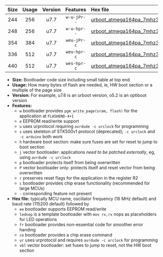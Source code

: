 |Size|Usage|Version|Features|Hex file|
|:-:|:-:|:-:|:-:|:--|
|244|256|u7.7|`w-u-jPr--`|[urboot_atmega164pa_7mhz3728_115200bps_lednop_ur_vbl.hex](https://raw.githubusercontent.com/stefanrueger/urboot.hex/main/mcus/atmega164pa/fcpu_7mhz3728/115200_bps/urboot_atmega164pa_7mhz3728_115200bps_lednop_ur_vbl.hex)|
|248|256|u7.7|`w-u-hpr--`|[urboot_atmega164pa_7mhz3728_115200bps_lednop_fr_ur.hex](https://raw.githubusercontent.com/stefanrueger/urboot.hex/main/mcus/atmega164pa/fcpu_7mhz3728/115200_bps/urboot_atmega164pa_7mhz3728_115200bps_lednop_fr_ur.hex)|
|354|384|u7.7|`weu-jPr-c`|[urboot_atmega164pa_7mhz3728_115200bps_ee_lednop_fr_ce_ur_vbl.hex](https://raw.githubusercontent.com/stefanrueger/urboot.hex/main/mcus/atmega164pa/fcpu_7mhz3728/115200_bps/urboot_atmega164pa_7mhz3728_115200bps_ee_lednop_fr_ce_ur_vbl.hex)|
|336|512|u7.7|`weu-hpr-c`|[urboot_atmega164pa_7mhz3728_115200bps_ee_lednop_fr_ce_ur.hex](https://raw.githubusercontent.com/stefanrueger/urboot.hex/main/mcus/atmega164pa/fcpu_7mhz3728/115200_bps/urboot_atmega164pa_7mhz3728_115200bps_ee_lednop_fr_ce_ur.hex)|
|440|512|u7.7|`wes-hpr-c`|[urboot_atmega164pa_7mhz3728_115200bps_ee_lednop_fr_ce.hex](https://raw.githubusercontent.com/stefanrueger/urboot.hex/main/mcus/atmega164pa/fcpu_7mhz3728/115200_bps/urboot_atmega164pa_7mhz3728_115200bps_ee_lednop_fr_ce.hex)|

- **Size:** Bootloader code size including small table at top end
- **Usage:** How many bytes of flash are needed, ie, HW boot section or a multiple of the page size
- **Version:** For example, u7.6 is an urboot version, o5.2 is an optiboot version
- **Features:**
  + `w` bootloader provides `pgm_write_page(sram, flash)` for the application at `FLASHEND-4+1`
  + `e` EEPROM read/write support
  + `u` uses urprotocol requiring `avrdude -c urclock` for programming
  + `s` uses skeleton of STK500v1 protocol (deprecated); `-c urclock` and `-c arduino` both work
  + `h` hardware boot section: make sure fuses are set for reset to jump to boot section
  + `j` vector bootloader: applications *need to be patched externally*, eg, using `avrdude -c urclock`
  + `p` bootloader protects itself from being overwritten
  + `P` vector bootloader only: protects itself and reset vector from being overwritten
  + `r` preserves reset flags for the application in the register R2
  + `c` bootloader provides chip erase functionality (recommended for large MCUs)
  + `-` corresponding feature not present
- **Hex file:** typically MCU name, oscillator frequency (16 MHz default) and baud rate (115200 default) followed by
  + `ee` bootloader supports EEPROM read/write
  + `lednop` is a template bootloader with `mov rx,rx` nops as placeholders for LED operations
  + `fr` bootloader provides non-essential code for smoother error handing
  + `ce` bootloader provides a chip erase command
  + `ur` uses urprotocol and requires `avrdude -c urclock` for programming
  + `vbl` vector bootloader: set fuses to jump to reset, not the HW boot section
